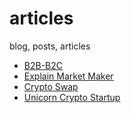 # articles
blog, posts, articles

- [B2B-B2C](https://github.com/blue-lotus-org/articles/blob/main/b2b-b2c.md)
- [Explain Market Maker](https://github.com/blue-lotus-org/articles/blob/main/market-maker-explain.md)
- [Crypto Swap](https://github.com/blue-lotus-org/articles/blob/main/crypto-swap.md)
- [Unicorn Crypto Startup](https://github.com/blue-lotus-org/articles/blob/main/unicorn-defi-startup.md)
